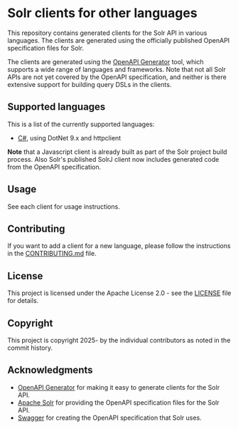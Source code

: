 # Solr clients for other languages

This repository contains generated clients for the Solr API in various languages. The clients are generated using the officially published OpenAPI specification files for Solr. 

The clients are generated using the [OpenAPI Generator](https://openapi-generator.tech/) tool, which supports a wide range of languages and frameworks. Note that not all Solr APIs are not yet covered by the OpenAPI specification, and neither is there extensive support for building query DSLs in the clients.

## Supported languages

This is a list of the currently supported languages:

- [C#](dotnet/generated-client), using DotNet 9.x and httpclient

**Note** that a Javascript client is already built as part of the Solr project build process. Also Solr's published SolrJ client now includes generated code from the OpenAPI specification.

## Usage

See each client for usage instructions.

## Contributing

If you want to add a client for a new language, please follow the instructions in the [CONTRIBUTING.md](CONTRIBUTING.md) file.

## License

This project is licensed under the Apache License 2.0 - see the [LICENSE](LICENSE) file for details.

## Copyright

This project is copyright 2025- by the individual contributors as noted in the commit history.

## Acknowledgments

- [OpenAPI Generator](https://openapi-generator.tech/) for making it easy to generate clients for the Solr API.
- [Apache Solr](https://solr.apache.org/) for providing the OpenAPI specification files for the Solr API.
- [Swagger](https://swagger.io/) for creating the OpenAPI specification that Solr uses.